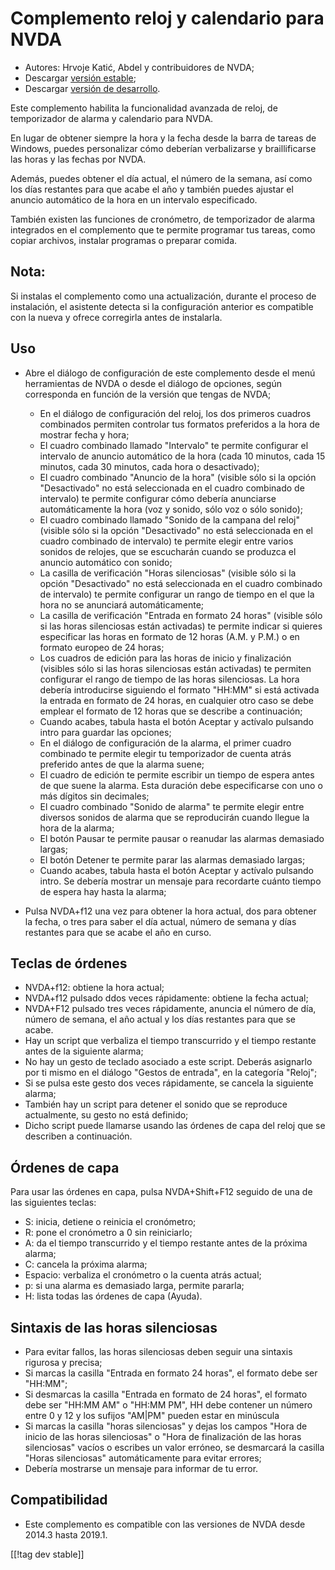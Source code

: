 # Complemento reloj y calendario para NVDA #

* Autores: Hrvoje Katić, Abdel y contribuidores de NVDA;
* Descargar [versión estable][1];
* Descargar [versión de desarrollo][2].


Este complemento habilita la funcionalidad avanzada de reloj, de
temporizador de alarma   y  calendario para NVDA.

En lugar de obtener siempre la hora y la fecha desde la barra de tareas de
Windows, puedes personalizar cómo deberían verbalizarse y braillificarse las
horas y las fechas por NVDA.

Además, puedes obtener el día actual, el número de la semana, así como los
días restantes para que acabe el año y también puedes ajustar el anuncio
automático de la hora en un intervalo especificado.

También existen las funciones de cronómetro, de temporizador de alarma
integrados en el complemento que te permite programar tus tareas, como
copiar archivos, instalar programas o preparar comida.

## Nota:

Si instalas el complemento como una actualización, durante el proceso de
instalación, el asistente detecta si la configuración anterior es compatible
con la nueva y ofrece corregirla antes de instalarla.

## Uso

* Abre el diálogo de configuración de este complemento desde el menú
  herramientas de NVDA o desde el diálogo de opciones, según corresponda en
  función de la versión que tengas de NVDA;

    * En el diálogo de configuración del reloj, los dos primeros cuadros
      combinados permiten controlar tus formatos preferidos a la hora de
      mostrar fecha y hora;
    * El cuadro combinado llamado "Intervalo" te permite configurar el
      intervalo de anuncio automático de la hora (cada 10 minutos, cada 15
      minutos, cada 30 minutos, cada hora o desactivado);
    * El cuadro combinado "Anuncio de la hora" (visible sólo si la opción
      "Desactivado" no está seleccionada en el cuadro combinado de
      intervalo) te permite configurar cómo debería anunciarse
      automáticamente la hora (voz y sonido, sólo voz o sólo sonido);
    * El cuadro combinado llamado "Sonido de la campana del reloj" (visible
      sólo si la opción "Desactivado" no está seleccionada en el cuadro
      combinado de intervalo) te permite elegir entre varios sonidos de
      relojes, que se escucharán cuando se produzca el anuncio automático
      con sonido;
    * La casilla de verificación "Horas silenciosas" (visible sólo si la
      opción "Desactivado" no está seleccionada en el cuadro combinado de
      intervalo) te permite configurar un rango de tiempo en el que la hora
      no se anunciará automáticamente;
    * La casilla de verificación "Entrada en formato 24 horas" (visible sólo
      si las horas silenciosas están activadas) te permite indicar si
      quieres especificar las horas en formato de 12 horas (A.M. y P.M.) o
      en formato europeo de 24 horas;
    * Los cuadros de edición para las horas de inicio y finalización
      (visibles sólo si las horas silenciosas están activadas) te permiten
      configurar el rango de tiempo de las horas silenciosas. La hora
      debería introducirse siguiendo el formato "HH:MM" si está activada la
      entrada en formato de 24 horas, en cualquier otro caso se debe emplear
      el formato de 12 horas que se describe a continuación;
    * Cuando acabes, tabula hasta el botón Aceptar y actívalo pulsando intro
      para guardar las opciones;
    * En el diálogo de configuración de la alarma, el primer cuadro
      combinado te permite elegir tu temporizador de cuenta atrás preferido
      antes de que la alarma suene;
    * El cuadro de edición te permite escribir un tiempo de espera antes de
      que suene la alarma. Esta duración debe especificarse con uno o más
      dígitos sin decimales;
    * El cuadro combinado "Sonido de alarma" te permite elegir entre
      diversos sonidos de alarma que se reproducirán cuando llegue la hora
      de la alarma;
    * El botón Pausar te permite pausar o reanudar las alarmas demasiado
      largas;
    * El botón Detener te permite parar las alarmas demasiado largas;
    * Cuando acabes, tabula hasta el botón Aceptar y actívalo pulsando
      intro. Se debería mostrar un mensaje para recordarte cuánto tiempo de
      espera hay hasta la alarma;

* Pulsa NVDA+f12 una vez para obtener la hora actual, dos para obtener la
  fecha, o tres para saber el día actual, número de semana y días restantes
  para que se acabe el año en curso.

## Teclas de órdenes

* NVDA+f12: obtiene la hora actual;
* NVDA+f12 pulsado ddos veces rápidamente: obtiene la fecha actual;
* NVDA+F12 pulsado tres veces rápidamente, anuncia el número de día, número
  de semana, el año actual y los días restantes para que se acabe.
* Hay un script que verbaliza el tiempo transcurrido y el tiempo restante
  antes de la siguiente alarma;
* No hay un gesto de teclado asociado a este script. Deberás asignarlo por
  ti mismo en el diálogo "Gestos de entrada", en la categoría "Reloj";
* Si se pulsa este gesto dos veces rápidamente, se cancela la siguiente
  alarma;
* También hay un script para detener el sonido que se reproduce actualmente,
  su gesto no está definido;
* Dicho script puede llamarse usando las órdenes de capa del reloj que se
  describen a continuación.

## Órdenes de capa

Para usar las órdenes en capa, pulsa NVDA+Shift+F12 seguido de una de las
siguientes teclas:

* S: inicia, detiene o reinicia el cronómetro;
* R: pone el cronómetro a 0 sin reiniciarlo;
* A: da el tiempo transcurrido y el tiempo restante antes de la próxima
  alarma;
* C: cancela la próxima alarma;
* Espacio: verbaliza el cronómetro o la cuenta atrás actual;
* p: si una alarma es demasiado larga, permite pararla;
* H: lista todas las órdenes de capa (Ayuda).

## Sintaxis de las horas silenciosas

* Para evitar fallos, las horas silenciosas deben seguir una sintaxis
  rigurosa y precisa;
* Si marcas la casilla "Entrada en formato 24 horas", el formato debe ser
  "HH:MM";
* Si desmarcas la casilla "Entrada en formato de 24 horas", el formato debe
  ser "HH:MM AM" o "HH:MM PM", HH debe contener un número entre 0 y 12 y los
  sufijos "AM|PM" pueden estar en minúscula
* Si marcas la casilla "horas silenciosas" y dejas los campos "Hora de
  inicio de las horas silenciosas" o "Hora de finalización de las horas
  silenciosas" vacíos o escribes un valor erróneo, se desmarcará la casilla
  "Horas silenciosas" automáticamente para evitar errores;
* Debería mostrarse un mensaje para informar de tu error.

## Compatibilidad

* Este complemento es compatible con las versiones de NVDA desde 2014.3
  hasta 2019.1.


[[!tag dev stable]]

[1]: https://addons.nvda-project.org/files/get.php?file=cac

[2]: https://addons.nvda-project.org/files/get.php?file=cac-dev

